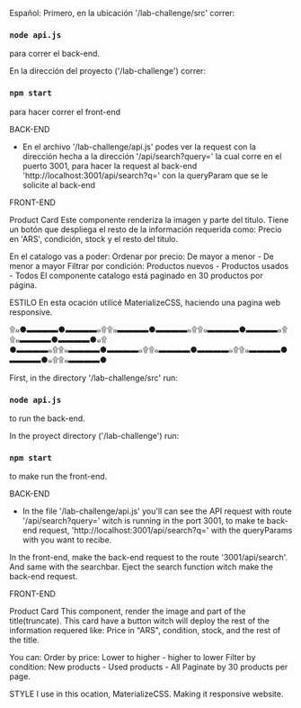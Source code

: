 Español:
Primero, en la ubicación '/lab-challenge/src'
correr:

### `node api.js`

para correr el back-end.

En la dirección del proyecto ('/lab-challenge')
correr:

### `npm start`

para hacer correr el front-end

BACK-END
- En el archivo '/lab-challenge/api.js' podes ver la request con la dirección hecha a la dirección '/api/search?query=' la cual corre en el puerto 3001, para hacer la request
al back-end 'http://localhost:3001/api/search?q=' con la queryParam que se le solicite al back-end

FRONT-END

Product Card
Este componente renderiza la imagen y parte del titulo. Tiene un botón que despliega el resto de la información requerida como:
Precio en 'ARS', condición, stock y el resto del titulo.

En el catalogo vas a poder:
Ordenar por precio: De mayor a menor - De menor a mayor
Filtrar por condición: Productos nuevos - Productos usados - Todos
El componente catalogo está paginado en 30 productos por página.

ESTILO
En esta ocación utilicé MaterializeCSS, haciendo una pagina web responsive.

۩๑●▬▬▬▬●▬▬▬▬๑۩۩๑▬▬▬▬●▬▬▬▬๑۩۩๑▬▬▬▬●▬▬▬▬๑۩۩๑▬▬▬▬●▬▬▬▬●๑۩
●▬▬▬▬๑۩۩๑▬▬▬▬●▬▬▬▬๑۩۩๑▬▬▬▬●▬▬▬▬๑۩۩๑▬▬▬▬●▬▬▬▬●๑۩۩๑▬▬▬▬●

First, in the directory '/lab-challenge/src'
run:

### `node api.js`

to run the back-end.

In the proyect directory ('/lab-challenge')
run:

### `npm start`

to make run the front-end.

BACK-END

- In the file '/lab-challenge/api.js' you'll can see the API request with route '/api/search?query=' witch is running in the
port 3001, to make te back-end request, 'http://localhost:3001/api/search?q=' with the queryParams with you want to recibe.

In the front-end, make the back-end request to the route '3001/api/search'. And same with the searchbar. Eject the search function
witch make the back-end request.

FRONT-END

Product Card
This component, render the image and part of the title(truncate). This card have a button witch will deploy the rest of the information requered
like: Price in "ARS", condition, stock, and the rest of the title.

You can: 
Order by price: Lower to higher - higher to lower
Filter by condition: New products - Used products - All
Paginate by 30 products per page.

STYLE
I use in this ocation, MaterializeCSS. Making it responsive website.